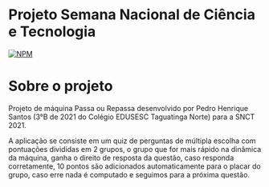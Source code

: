 # Projeto Semana Nacional de Ciência e Tecnologia 
[![NPM](https://img.shields.io/npm/l/react)](https://github.com/pedrohenss/Projeto-Semana-Nacional-Ciencia-e-Tecnologia/blob/master/LICENSE)

# Sobre o projeto

Projeto de máquina Passa ou Repassa desenvolvido por Pedro Henrique Santos (3°B de 2021 do Colégio EDUSESC Taguatinga Norte) para a SNCT 2021.

A aplicação se consiste em um quiz de perguntas de múltipla escolha com pontuações divididas em 2 grupos, o grupo que for mais rápido na dinâmica da máquina, ganha o direito de resposta da questão, caso responda corretamente, 10 pontos são adicionados automaticamente para o placar do grupo, caso erre nada é computado e seguimos para a próxima questão.
